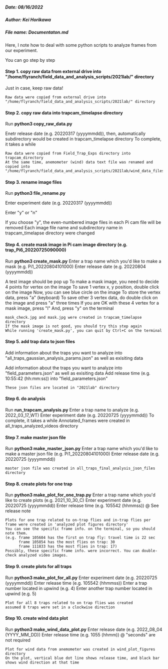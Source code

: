 ##### Date: 08/16/2022
##### Author: Kei Horikawa
##### File name: Documentaton.md

Here, I note how to deal with some python scripts to analyze frames from our experiment. 

You can go step by step

####  Step 1. copy raw data from external drive into "/home/flyranch/field_data_and_analysis_scripts/2021lab/" directory
Just in case, keep raw data!

	Raw data were copied from external drive into "/home/flyranch/field_data_and_analysis_scripts/2021lab/" directory

#### Step 2. copy raw data into trapcam_timelapse directory
Run **python3 copy_raw_data.py**

Enetr release date (e.g. 20220317 (yyyymmdd)), then, automatically subdirectory would be created in trapcam_timelapse directory
To complete, it takes a while

	Raw data were copied from Field_Trap_Exps directory into trapcam_directory
	At the same time, anemometer (wind) data text file was renamed and copied into "/home/flyranch/field_data_and_analysis_scripts/2021lab/wind_data_files"


#### Step 3. rename image files
Run **python3 file_rename.py**

Enter experiment date (e.g. 20220317 (yyyymmdd))

Enter "y" or "n"

If you choose "y", the even-numbered image files in each Pi cam file will be removed
	Each image file name and subdirectory name in trapcam_timelapse directory were changed

#### Step 4. create mask image in Pi cam image directory (e.g. trap_Pi6_20220725090000)
Run **python3 create_mask.py**
Enter a trap name which you'd like to make a mask (e.g. Pi1_20220804101000)
Enter release date (e.g. 20220804 (yyyymmdd))

A test image should be pop up
To make a mask image, you need to decide 4 points for vertex on the image
To save 1 vertex x, y position, double click on the image
Now, you can see blue circle on the image
To store the vertex data, press "a" (keyboard)
To save other 3 vertex data,  do double click on the image and press "a" three times
If you are OK with these 4 vertex for a mask image, press "l"
And, press "y" on the terminal

	mask_check.jpg and mask.jpg were created in trapcam_timelapse directory
	If the mask image is not good, you should try this step again
	While running 'create_mask.py', you can quit by Ctrl+C on the terminal


#### Step 5. add trap data to json files
Add information about the traps you want to analyze into "all_traps_gaussian_analysis_params.json" as well as exisiting data

Add information about the traps you want to analyze into "field_parameters.json" as well as exisiting data
Add release time (e.g. 10:55:42 (hh:mm:ss)) into "field_parameters.json"

	These json files are located in "2021lab" directory

#### Step 6. do analysis 
Run **run_trapcam_analysis.py**
Enter a trap name to analyze (e.g. 2022_03_17_WT)
Enter experiment date (e.g. 20220725 (yyyymmdd))
To complete, it takes a while
	Annotated_frames were created in all_traps_analyzed_videos directory


#### Step 7. make master json file
Run **python3 make_master_json.py**
Enter a trap name which you'd like to make a master json file (e.g. Pi1_20220804101000)
Enter release date (e.g. 20220725 (yyyymmdd))

	master json file was created in all_traps_final_analysis_json_files directory

#### Step 8. create plots for one trap
Run **python3 make_plot_for_one_trap.py**
Enter a trap name which you'd like to create plots (e.g. 2021_10_30_C)
Enter experiment date (e.g. 20220725 (yyyymmdd))
Enter release time (e.g. 105542 (hhmmss)) @ See release note

 	Plots for one trap related to on-trap flies and in-trap flies per frame were created in 'analyzed plot figures directory' 
 	You can see the specific frame info. on the terminal, so you should note them. 
 	(e.g. frame 105604 has the first on trap fly: travel time is 22 sec
	      frame 105854 has the most flies on trap: 30
	      frame 111833 has the most flies in trap: 17)
 	Possibly, these specific frame info. were incorrect. You can double-check analyzed video images.
 
#### Step 9. create plots for all traps
Run **python3 make_plot_for_all.py**
Enter experiment date (e.g. 20220725 (yyyymmdd))
Enter release time (e.g. 105542 (hhmmss))
Enter a trap number located in upwind (e.g. 4) 
Enter another trap number located in upwind (e.g. 5) 

	Plot for all 8 traps related to on trap flies was created
	assumed 8 traps were set in a clockwise direction
 
#### Step 10. create wind data plot
Run **python3 make_wind_data_plot.py**
Enter release date (e.g. 2022_08_04 (YYYY_MM_DD))
Enter release time (e.g. 1055 (hhmm)) @ "seconds" are not required

	Plot for wind data from anemometer was created in wind_plot_figures directory
	On the plot, vertical blue dot line shows release time, and black bar shows wind direction at that time
 
 
 
 

